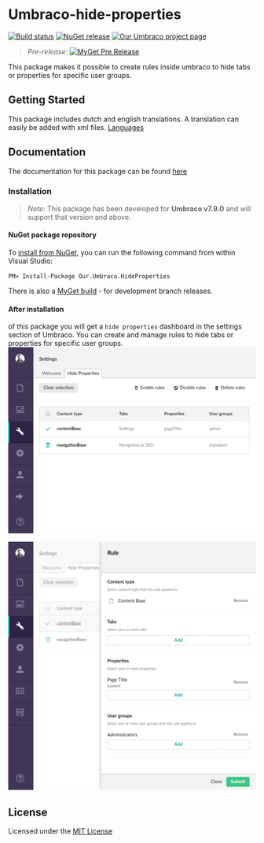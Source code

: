 # Umbraco-hide-properties

[![Build status](https://ci.appveyor.com/api/projects/status/be9b1pdyn54rctto?svg=true)](https://ci.appveyor.com/project/JanvanHelvoort/umbraco-hide-properties)
[![NuGet release](https://img.shields.io/nuget/v/Our.Umbraco.HideProperties.svg)](https://www.nuget.org/packages/Our.Umbraco.HideProperties/)
[![Our Umbraco project page](https://img.shields.io/badge/our-umbraco-orange.svg)](https://our.umbraco.com/packages/backoffice-extensions/hide-properties//) 

> *Pre-release:* [![MyGet Pre Release](https://img.shields.io/myget/janvanhelvoort/vpre/Our.Umbraco.HideProperties.svg)](https://www.myget.org/feed/janvanhelvoort/package/nuget/Our.Umbraco.HideProperties)

This package makes it possible to create rules inside umbraco to hide tabs or properties for specific user groups.

## Getting Started

This package includes dutch and english translations. A translation can easily be added with xml files. [Languages](Source/Our.Umbraco.HideProperties/Client/lang/)

## Documentation ##

The documentation for this package can be found [here](documentation/readme.md)

### Installation

> *Note:* This package has been developed for **Umbraco v7.9.0** and will support that version and above.

#### NuGet package repository
To [install from NuGet](https://www.nuget.org/packages/Our.Umbraco.HideProperties), you can run the following command from within Visual Studio:

	PM> Install-Package Our.Umbraco.HideProperties

There is also a [MyGet build](https://www.myget.org/feed/janvanhelvoort/package/nuget/Our.Umbraco.HideProperties) - for development branch releases.

#### After installation 
of this package you will get a `hide properties` dashboard in the settings section of Umbraco. You can create and manage rules to hide tabs or properties for specific user groups.
![Dashboard](Documentation/Screenshots/Section%20Dashboard.png)

![Rule Editor](Documentation/Screenshots/Rule%20Editor.png)

## License
Licensed under the [MIT License](LICENSE.md)
